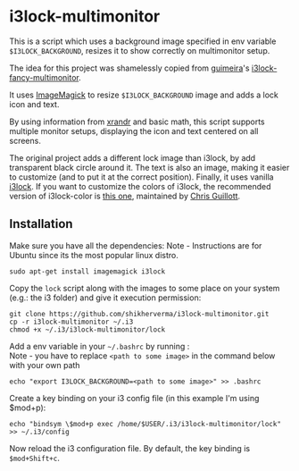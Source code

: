 # i3lock-multimonitor
This is a script which uses a background image specified in env variable `$I3LOCK_BACKGROUND`, resizes it to show correctly on multimonitor setup.

The idea for this project was shamelessly copied from [guimeira](https://github.com/guimeira)'s [i3lock-fancy-multimonitor](https://github.com/guimeira/i3lock-fancy-multimonitor).

It uses [ImageMagick](http://www.imagemagick.org/) to resize `$I3LOCK_BACKGROUND` image and adds a lock icon and text.

By using information from [xrandr](http://www.x.org/wiki/Projects/XRandR/) and basic math, this script supports multiple monitor setups, displaying the icon and text centered on all screens.

The original project adds a different lock image than i3lock, by add transparent black circle around it. The text is also an image, making it easier to customize (and to put it at the correct position). Finally, it uses vanilla [i3lock](https://github.com/i3/i3lock). If you want to customize the colors of i3lock, the recommended version of i3lock-color is [this one](https://github.com/Arcaena/i3lock-color), maintained by [Chris Guillott](https://github.com/Arcaena).

## Installation
Make sure you have all the dependencies:
Note - Instructions are for Ubuntu since its the most popular linux distro.
```
sudo apt-get install imagemagick i3lock
```
Copy the `lock` script along with the images to some place on your system (e.g.: the i3 folder) and give it execution permission:
```
git clone https://github.com/shikherverma/i3lock-multimonitor.git
cp -r i3lock-multimonitor ~/.i3
chmod +x ~/.i3/i3lock-multimonitor/lock
```
Add a env variable in your `~/.bashrc` by running :  
Note - you have to replace `<path to some image>` in the command below with your own path
```
echo "export I3LOCK_BACKGROUND=<path to some image>" >> .bashrc
```
Create a key binding on your i3 config file (in this example I'm using $mod+p):
```
echo "bindsym \$mod+p exec /home/$USER/.i3/i3lock-multimonitor/lock" >> ~/.i3/config
```
Now reload the i3 configuration file. By default, the key binding is `$mod+Shift+c`.
